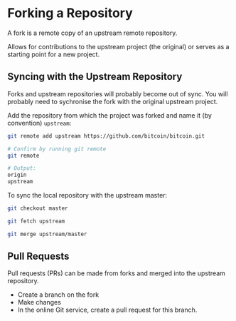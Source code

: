 # Forking a Repository
A fork is a remote copy of an upstream remote repository.

Allows for contributions to the upstream project (the original) or serves as a starting point for a new project.

Syncing with the Upstream Repository
------------------------------------
Forks and upstream repositories will probably become out of sync. You will probably need to sychronise the fork with the original upstream project.

Add the repository from which the project was forked and name it (by convention) `upstream`:

```bash
git remote add upstream https://github.com/bitcoin/bitcoin.git

# Confirm by running git remote
git remote

# Output:
origin
upstream
```

To sync the local repository with the upstream master:

```bash
git checkout master

git fetch upstream

git merge upstream/master
```

Pull Requests
-------------
Pull requests (PRs) can be made from forks and merged into the upstream repository.

* Create a branch on the fork
* Make changes
* In the online Git service, create a pull request for this branch.

